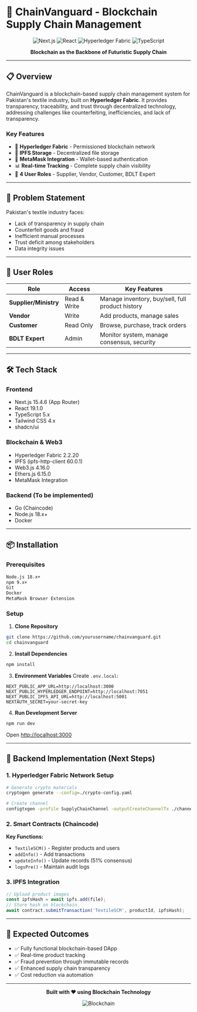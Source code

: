 # 🚀 ChainVanguard - Blockchain Supply Chain Management

<div align="center">

![Next.js](https://img.shields.io/badge/Next.js-15.4.6-black?style=for-the-badge&logo=next.js)
![React](https://img.shields.io/badge/React-19.1.0-blue?style=for-the-badge&logo=react)
![Hyperledger Fabric](https://img.shields.io/badge/Hyperledger_Fabric-2.2.20-red?style=for-the-badge&logo=hyperledger)
![TypeScript](https://img.shields.io/badge/TypeScript-5.x-blue?style=for-the-badge&logo=typescript)

**Blockchain as the Backbone of Futuristic Supply Chain**

</div>

---

## 📋 Overview

ChainVanguard is a blockchain-based supply chain management system for Pakistan's textile industry, built on **Hyperledger Fabric**. It provides transparency, traceability, and trust through decentralized technology, addressing challenges like counterfeiting, inefficiencies, and lack of transparency.

### Key Features
- 🔐 **Hyperledger Fabric** - Permissioned blockchain network
- 💾 **IPFS Storage** - Decentralized file storage
- 🔑 **MetaMask Integration** - Wallet-based authentication
- 📊 **Real-time Tracking** - Complete supply chain visibility
- 👥 **4 User Roles** - Supplier, Vendor, Customer, BDLT Expert

---

## 🎯 Problem Statement

Pakistan's textile industry faces:
- Lack of transparency in supply chain
- Counterfeit goods and fraud
- Inefficient manual processes
- Trust deficit among stakeholders
- Data integrity issues

---

## 👥 User Roles

| Role | Access | Key Features |
|------|--------|--------------|
| **Supplier/Ministry** | Read & Write | Manage inventory, buy/sell, full product history |
| **Vendor** | Write | Add products, manage sales |
| **Customer** | Read Only | Browse, purchase, track orders |
| **BDLT Expert** | Admin | Monitor system, manage consensus, security |

---

## 🛠️ Tech Stack

### Frontend
- Next.js 15.4.6 (App Router)
- React 19.1.0
- TypeScript 5.x
- Tailwind CSS 4.x
- shadcn/ui

### Blockchain & Web3
- Hyperledger Fabric 2.2.20
- IPFS (ipfs-http-client 60.0.1)
- Web3.js 4.16.0
- Ethers.js 6.15.0
- MetaMask Integration

### Backend (To be implemented)
- Go (Chaincode)
- Node.js 18.x+
- Docker

---

## 📦 Installation

### Prerequisites
```bash
Node.js 18.x+
npm 9.x+
Git
Docker
MetaMask Browser Extension
```

### Setup

1. **Clone Repository**
```bash
git clone https://github.com/yourusername/chainvanguard.git
cd chainvanguard
```

2. **Install Dependencies**
```bash
npm install
```

3. **Environment Variables**
Create `.env.local`:
```env
NEXT_PUBLIC_APP_URL=http://localhost:3000
NEXT_PUBLIC_HYPERLEDGER_ENDPOINT=http://localhost:7051
NEXT_PUBLIC_IPFS_API_URL=http://localhost:5001
NEXTAUTH_SECRET=your-secret-key
```

4. **Run Development Server**
```bash
npm run dev
```

Open [http://localhost:3000](http://localhost:3000)

---

## 🔧 Backend Implementation (Next Steps)

### 1. Hyperledger Fabric Network Setup
```bash
# Generate crypto materials
cryptogen generate --config=./crypto-config.yaml

# Create channel
configtxgen -profile SupplyChainChannel -outputCreateChannelTx ./channel.tx
```

### 2. Smart Contracts (Chaincode)

**Key Functions:**
- `TextileSCM()` - Register products and users
- `addInfo()` - Add transactions
- `updateInfo()` - Update records (51% consensus)
- `logsPre()` - Maintain audit logs

### 3. IPFS Integration
```typescript
// Upload product images
const ipfsHash = await ipfs.add(file);
// Store hash on blockchain
await contract.submitTransaction('TextileSCM', productId, ipfsHash);
```

---

## 🎯 Expected Outcomes

- ✅ Fully functional blockchain-based DApp
- ✅ Real-time product tracking
- ✅ Fraud prevention through immutable records
- ✅ Enhanced supply chain transparency
- ✅ Cost reduction via automation

---

<div align="center">

**Built with ❤️ using Blockchain Technology**

![Blockchain](https://img.shields.io/badge/Blockchain-Hyperledger_Fabric-red?style=flat-square)

</div>

